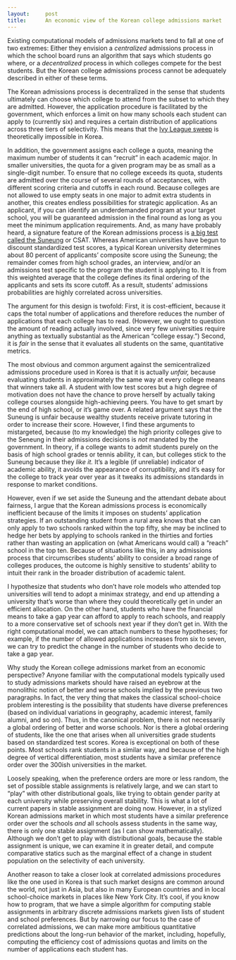 ```yaml
---
layout:     post
title:      An economic view of the Korean college admissions market
---
```


Existing computational models of admissions markets tend to fall at one of two extremes: Either they envision a <em>centralized</em> admissions process in which the school board runs an algorithm that says which students go where, or a <em>decentralized</em> process in which colleges compete for the best students. But the Korean college admissions process cannot be adequately described in either of these terms.

<!--more-->

The Korean admissions process is decentralized in the sense that students ultimately can choose which college to attend from the subset to which they are admitted. However, the application procedure is facilitated by the government, which enforces a limit on how many schools each student can apply to (currently six) and requires a certain distribution of applications across three tiers of selectivity. This means that the <a href="https://www.nytimes.com/2017/04/06/us/ivy-league-school-acceptance.html">Ivy League sweep</a> is theoretically impossible in Korea.

In addition, the government assigns each college a quota, meaning the maximum number of students it can &ldquo;recruit&rdquo; in each academic major. In smaller universities, the quota for a given program may be as small as a single-digit number. To ensure that no college exceeds its quota, students are admitted over the course of several rounds of acceptances, with different scoring criteria and cutoffs in each round. Because colleges are not allowed to use empty seats in one major to admit extra students in another, this creates endless possibilities for strategic application. As an applicant, if you can identify an underdemanded program at your target school, you will be guaranteed admission in the final round as long as you meet the minimum application requirements.
And, as many have probably heard, a signature feature of the Korean admissions process is <a href="https://en.wikipedia.org/wiki/College_Scholastic_Ability_Test">a big test called the Suneung</a> or CSAT. Whereas American universities have begun to discount standardized test scores, a typical Korean university determines about 80 percent of applicants&rsquo; composite score using the Suneung; the remainder comes from high school grades, an interview, and/or an admissions test specific to the program the student is applying to. It is from this weighted  average that the college defines its final ordering of the applicants and sets its score cutoff. As a result, students&rsquo; admissions probabilities are highly correlated across universities. 

The argument for this design is twofold: First, it is cost-efficient, because it caps the total number of applications and therefore reduces the number of applications that each college has to read. (However, we ought to question the amount of reading actually involved, since very few universities require anything as textually substantial as the American &ldquo;college essay.&rdquo;) Second, it is <em>fair</em> in the sense that it evaluates all students on the same, quantitative metrics.

The most obvious and common argument against the semicentralized admissions procedure used in Korea is that it is actually <em>unfair,</em> because evaluating students in approximately the same way at every college means that winners take all. A student with low test scores but a high degree of motivation does not have the chance to prove herself by actually taking college courses alongside high-achieving peers. You have to get smart by the end of high school, or it&rsquo;s game over. A related argument says that the Suneung is unfair because wealthy students receive private tutoring in order to increase their score. However, I find these arguments to mistargeted, because (to my knowledge) the high priority colleges give to the Seneung in their admissions decisions is <em>not</em> mandated by the government. In theory, if a college wants to admit students purely on the basis of high school grades or tennis ability, it can, but colleges stick to the Suneung because they <em>like it.</em> It&rsquo;s a legible (if unreliable) indicator of academic ability, it avoids the appearance of corruptibility, and it&rsquo;s easy for the college to track year over year as it tweaks its admissions standards in response to market conditions.

However, even if we set aside the Suneung and the attendant debate about fairness, I argue that the Korean admissions process is economically inefficient because of the limits it imposes on students&rsquo; application strategies. If an outstanding student from a rural area knows that she can only apply to two schools ranked within the top fifty, she may be inclined to hedge her bets by applying to schools ranked in the thirties and forties rather than wasting an application on (what Americans would call) a &ldquo;reach&rdquo; school in the top ten. Because of situations like this, in any admissions process that circumscribes students&rsquo; ability to consider a broad range of colleges produces, the outcome is highly sensitive to students&rsquo; ability to intuit their rank in the broader distribution of academic talent.

I hypothesize that students who don&rsquo;t have role models who attended top universities will tend to adopt a minimax strategy, and end up attending a university that&rsquo;s worse than where they could theoretically get in under an efficient allocation. On the other hand, students who have the financial means to take a gap year can afford to apply to reach schools, and reapply to a more conservative set of schools next year if they don&rsquo;t get in. With the right computational model, we can attach numbers to these hypotheses; for example, if the number of allowed applications increases from six to seven, we can try to predict the change in the number of students who decide to take a gap year.

Why study the Korean college admissions market from an economic perspective? Anyone familiar with the computational models typically used to study admissions markets should have raised an eyebrow at the monolithic notion of better and worse schools implied by the previous two paragraphs. In fact, the very thing that makes the classical school-choice problem interesting is the possibility that students have diverse preferences (based on individual variations in geography, academic interest, family alumni, and so on). Thus, in the canonical problem, there is not necessarily a global ordering of better and worse schools. Nor is there a global ordering of students, like the one that arises when all universities grade students based on standardized test scores. Korea is exceptional on both of these points. Most schools rank students in a similar way, and because of the high degree of vertical differentiation, most students have a similar preference order over the 300ish universities in the market.

Loosely speaking, when the preference orders are more or less random, the set of possible stable assignments is relatively large, and we can start to &ldquo;play&rdquo; with other distributional goals, like trying to obtain gender parity at each university while preserving overall stability. This is what a lot of current papers in stable assignment are doing now. However, in a stylized Korean admissions market in which most students have a similar preference order over the schools <em>and</em> all schools assess students in the same way, there is only one stable assignment (as I can show mathematically). Although we don&rsquo;t get to play with distributional goals, because the stable assignment is unique, we can examine it in greater detail, and compute comparative statics such as the marginal effect of a change in student population on the selectivity of each university.

Another reason to take a closer look at correlated admissions procedures like the one used in Korea is that such market designs are common around the world, not just in Asia, but also in many European countries and in local school-choice markets in places like New York City. It&rsquo;s cool, if you know how to program, that we have a simple algorithm for computing stable assignments in arbitrary discrete admissions markets given lists of student and school preferences. But by narrowing our focus to the case of correlated admissions, we can make more ambitious quantitative predictions about the long-run behavior of the market, including, hopefully, computing the efficiency cost of admissions quotas and limits on the number of applications each student has.
